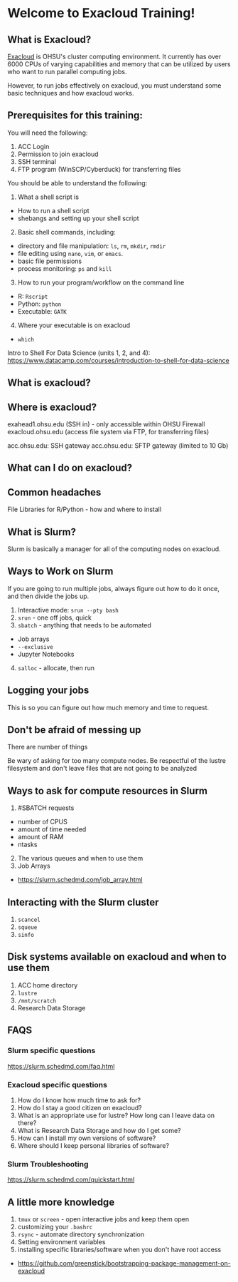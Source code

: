 # Welcome to Exacloud Training!

## What is Exacloud?

[Exacloud](http://exainfo.ohsu.edu) is OHSU's cluster computing environment. It currently has over 6000 CPUs of varying capabilities and memory that can be utilized by users who want to run parallel computing jobs.

However, to run jobs effectively on exacloud, you must understand some basic techniques and how exacloud works.



## Prerequisites for this training:

You will need the following:

1) ACC Login
2) Permission to join exacloud
3) SSH terminal
4) FTP program (WinSCP/Cyberduck) for transferring files

You should be able to understand the following:

1) What a shell script is
  + How to run a shell script
  + shebangs and setting up your shell script
2) Basic shell commands, including:
  + directory and file manipulation: `ls`, `rm`, `mkdir`, `rmdir`
  + file editing using `nano`, `vim`, or `emacs`.
  + basic file permissions
  + process monitoring: `ps` and `kill`
3) How to run your program/workflow on the command line
  + R: `Rscript`
  + Python: `python`
  + Executable: `GATK`
4) Where your executable is on exacloud
  + `which`

Intro to Shell For Data Science (units 1, 2, and 4): https://www.datacamp.com/courses/introduction-to-shell-for-data-science

## What is exacloud?



## Where is exacloud?

exahead1.ohsu.edu (SSH in) - only accessible within OHSU Firewall
exacloud.ohsu.edu (access file system via FTP, for transferring files)

acc.ohsu.edu: SSH gateway
acc.ohsu.edu: SFTP gateway (limited to 10 Gb)

## What can I do on exacloud?



## Common headaches

File Libraries for R/Python - how and where to install

## What is Slurm?

Slurm is basically a manager for all of the computing nodes on exacloud.

## Ways to Work on Slurm

If you are going to run multiple jobs, always figure out how to do it once, and then divide the jobs up.

1) Interactive mode:
  `srun --pty bash`
2) `srun` - one off jobs, quick
3) `sbatch` - anything that needs to be automated
  + Job arrays
  + `--exclusive`
  + Jupyter Notebooks
4) `salloc` - allocate, then run

## Logging your jobs

This is so you can figure out how much memory and time to request.

## Don't be afraid of messing up

There are number of things

Be wary of asking for too many compute nodes.
Be respectful of the lustre filesystem and don't leave files that are not going to be analyzed


## Ways to ask for compute resources in Slurm

1) #SBATCH requests
  + number of CPUS
  + amount of time needed
  + amount of RAM
  + ntasks
2) The various queues and when to use them
3) Job Arrays
  + https://slurm.schedmd.com/job_array.html

## Interacting with the Slurm cluster

1) `scancel`
2) `squeue`
3) `sinfo`

## Disk systems available on exacloud and when to use them

1) ACC home directory
2) `lustre`
3) `/mnt/scratch`
4) Research Data Storage

## FAQS

### Slurm specific questions

https://slurm.schedmd.com/faq.html

### Exacloud specific questions

1) How do I know how much time to ask for?
2) How do I stay a good citizen on exacloud?
3) What is an appropriate use for lustre? How long can I leave data on there?
4) What is Research Data Storage and how do I get some?
5) How can I install my own versions of software?
6) Where should I keep personal libraries of software?

### Slurm Troubleshooting

https://slurm.schedmd.com/quickstart.html

## A little more knowledge

1) `tmux` or `screen` - open interactive jobs and keep them open
2) customizing your `.bashrc`
3) `rsync` - automate directory synchronization
4) Setting environment variables
5) installing specific libraries/software when you don't have root access
  + https://github.com/greenstick/bootstrapping-package-management-on-exacloud
